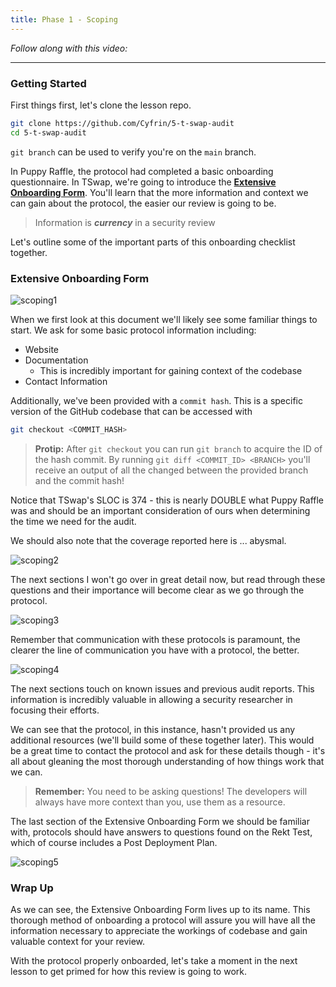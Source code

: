 ```yaml
---
title: Phase 1 - Scoping
---
```


_Follow along with this video:_

---

### Getting Started

First things first, let's clone the lesson repo.

```bash
git clone https://github.com/Cyfrin/5-t-swap-audit
cd 5-t-swap-audit
```

`git branch` can be used to verify you're on the `main` branch.

In Puppy Raffle, the protocol had completed a basic onboarding questionnaire. In TSwap, we're going to introduce the [**Extensive Onboarding Form**](https://github.com/Cyfrin/5-t-swap-audit/blob/main/t-swap-onboarded.md). You'll learn that the more information and context we can gain about the protocol, the easier our review is going to be.

> Information is **_currency_** in a security review

Let's outline some of the important parts of this onboarding checklist together.

### Extensive Onboarding Form

![scoping1](/security-section-5/2-phase-1-scoping/scoping1.png)

When we first look at this document we'll likely see some familiar things to start. We ask for some basic protocol information including:

- Website
- Documentation
  - This is incredibly important for gaining context of the codebase
- Contact Information

Additionally, we've been provided with a `commit hash`. This is a specific version of the GitHub codebase that can be accessed with

```bash
git checkout <COMMIT_HASH>
```

> **Protip:** After `git checkout` you can run `git branch` to acquire the ID of the hash commit. By running `git diff <COMMIT_ID> <BRANCH>` you'll receive an output of all the changed between the provided branch and the commit hash!

Notice that TSwap's SLOC is 374 - this is nearly DOUBLE what Puppy Raffle was and should be an important consideration of ours when determining the time we need for the audit.

We should also note that the coverage reported here is ... abysmal.

![scoping2](/security-section-5/2-phase-1-scoping/scoping2.png)

The next sections I won't go over in great detail now, but read through these questions and their importance will become clear as we go through the protocol.

![scoping3](/security-section-5/2-phase-1-scoping/scoping3.png)

Remember that communication with these protocols is paramount, the clearer the line of communication you have with a protocol, the better.

![scoping4](/security-section-5/2-phase-1-scoping/scoping4.png)

The next sections touch on known issues and previous audit reports. This information is incredibly valuable in allowing a security researcher in focusing their efforts.

We can see that the protocol, in this instance, hasn't provided us any additional resources (we'll build some of these together later). This would be a great time to contact the protocol and ask for these details though - it's all about gleaning the most thorough understanding of how things work that we can.

> **Remember:** You need to be asking questions! The developers will always have more context than you, use them as a resource.

The last section of the Extensive Onboarding Form we should be familiar with, protocols should have answers to questions found on the Rekt Test, which of course includes a Post Deployment Plan.

![scoping5](/security-section-5/2-phase-1-scoping/scoping5.png)

### Wrap Up

As we can see, the Extensive Onboarding Form lives up to its name. This thorough method of onboarding a protocol will assure you will have all the information necessary to appreciate the workings of codebase and gain valuable context for your review.

With the protocol properly onboarded, let's take a moment in the next lesson to get primed for how this review is going to work.
